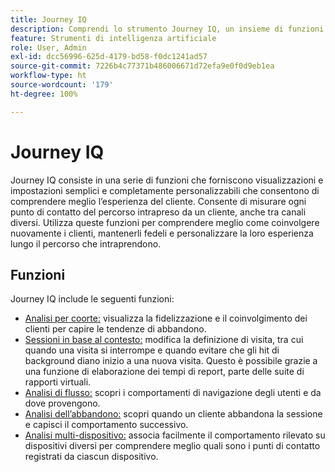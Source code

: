 ```yaml
---
title: Journey IQ
description: Comprendi lo strumento Journey IQ, un insieme di funzioni che fanno parte di Adobe Analytics.
feature: Strumenti di intelligenza artificiale
role: User, Admin
exl-id: dcc56996-625d-4179-bd58-f0dc1241ad57
source-git-commit: 7226b4c77371b486006671d72efa9e0f0d9eb1ea
workflow-type: ht
source-wordcount: '179'
ht-degree: 100%

---
```


# Journey IQ

Journey IQ consiste in una serie di funzioni che forniscono visualizzazioni e impostazioni semplici e completamente personalizzabili che consentono di comprendere meglio l’esperienza del cliente. Consente di misurare ogni punto di contatto del percorso intrapreso da un cliente, anche tra canali diversi. Utilizza queste funzioni per comprendere meglio come coinvolgere nuovamente i clienti, mantenerli fedeli e personalizzare la loro esperienza lungo il percorso che intraprendono.

## Funzioni

Journey IQ include le seguenti funzioni:

* [Analisi per coorte:](visualizations/cohort-table/cohort-analysis.md) visualizza la fidelizzazione e il coinvolgimento dei clienti per capire le tendenze di abbandono.
* [Sessioni in base al contesto:](../../components/vrs/vrs-report-time-processing.md) modifica la definizione di visita, tra cui quando una visita si interrompe e quando evitare che gli hit di background diano inizio a una nuova visita. Questo è possibile grazie a una funzione di elaborazione dei tempi di report, parte delle suite di rapporti virtuali.
* [Analisi di flusso:](visualizations/c-flow/flow.md) scopri i comportamenti di navigazione degli utenti e da dove provengono.
* [Analisi dell’abbandono:](visualizations/fallout/fallout-flow.md) scopri quando un cliente abbandona la sessione e capisci il comportamento successivo.
* [Analisi multi-dispositivo:](../../components/cda/overview.md) associa facilmente il comportamento rilevato su dispositivi diversi per comprendere meglio quali sono i punti di contatto registrati da ciascun dispositivo.
